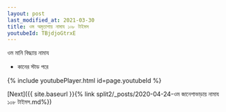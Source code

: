 ```yaml
---
layout: post
last_modified_at: 2021-03-30
title: ওম অমৃতাশায় নামায ১০৮ টাইমস
youtubeId: TBjdjoGtrxE
---
```

 
 
 ওম মানি বিদ্ধ্যায় নামায  
 
 -  কানের স্টাড পরে 
 
  
 
  
 
 
 
 
 
 


{% include youtubePlayer.html id=page.youtubeId %}
 
[Next]({{ site.baseurl }}{% link  split2/_posts/2020-04-24-ওম জানেশাভাড়ায় নামায ১০৮ টাইমস.md%})
 

